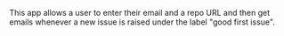 This app allows a user to enter their email and a repo URL and then get emails whenever a new issue is raised under the label "good first issue".